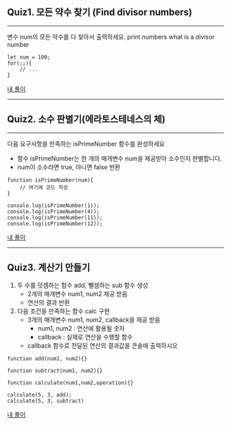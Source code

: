 ## Quiz1. 모든 약수 찾기 (Find divisor numbers)
-----


변수 num의 모든 약수를 다 찾아서 출력하세요. 
print numbers what is a divisor number 
```
let num = 100; 
for(;;){
    // ... 
}
```
[내 풀이](./quiz1.js)

---
## Quiz2. 소수 판별기(에라토스테네스의 체) 
-----

다음 요구사항을 만족하는 isPrimeNumber 함수를 완성하세요 
+ 함수 isPrimeNumber는 한 개의 매개변수 num을 제공받아 소수인지 판별합니다.
+ num이 소수라면 true, 아니면 false 반환  
```
function isPrimeNumber(num){
    // 여기에 코드 작성 
}

console.log(isPrimeNumber(1));
console.log(isPrimeNumber(4));
console.log(isPrimeNumber(11));
console.log(isPrimeNumber(12));

```
[내 풀이](./quiz2.js)


---
## Quiz3. 계산기 만들기 
1. 두 수를 덧셈하는 함수 add, 뺄셈하는 sub 함수 생성
   + 2개의 매개변수 num1, num2 제공 받음 
   + 연산의 결과 반환
2. 다음 조건을 만족하는 함수 calc 구현
   + 3개의 매개변수 num1, num2, callback을 제공 받음
      + num1, num2 : 연산에 활용될 숫자
      + callback : 실제로 연산을 수행할 함수
   + callback 함수로 전달된 연산의 결과값을 콘솔에 출력하시오 
```
function add(num1, num2){}

function subtract(num1, num2){}

function calculate(num1,num2,operation){}

calculate(5, 3, add);
calculate(5, 3, subtract)
```
[내 풀이](./quiz3.js)